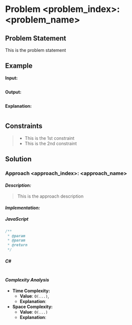 # Problem <problem_index>: <problem_name>

## Problem Statement
This is the problem statement

## Example

**Input:**
```
```

**Output:**
```
```

**Explanation:**
```
```

## Constraints
> - This is the 1st constraint
> - This is the 2nd constraint

## Solution

### Approach <approach_index>: <approach_name>

#### *Description:*
>
> This is the approach description
>
#### *Implementation:*
##### JavaScript
```javascript
/**
 * @param 
 * @param 
 * @return 
 */

```

##### C#
```csharp
```

#### *Complexity Analysis*
- **Time Complexity:** 
  - **Value**: `O(...)`, 
  - **Explanation**: 
- **Space Complexity:** 
  - **Value**: `O(...)`
  - **Explanation**: 
